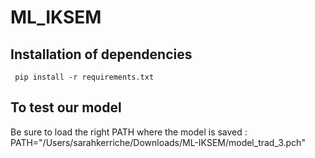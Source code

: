 # ML_IKSEM


## Installation of dependencies

```
 pip install -r requirements.txt

```

## To test our model

Be sure to load the right PATH where the model is saved :
PATH="/Users/sarahkerriche/Downloads/ML-IKSEM/model_trad_3.pch"



